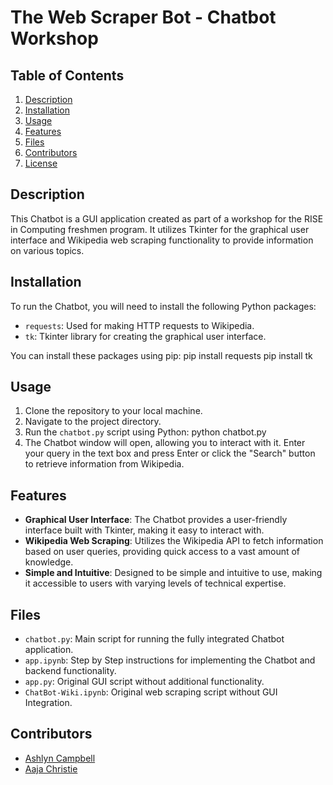 # The Web Scraper Bot - Chatbot Workshop

## Table of Contents

1. [Description](#description)
2. [Installation](#installation)
3. [Usage](#usage)
4. [Features](#features)
5. [Files](#files)
6. [Contributors](#contributors)
7. [License](#license)

## Description

This Chatbot is a GUI application created as part of a workshop for the RISE in Computing freshmen program. It utilizes Tkinter for the graphical user interface and Wikipedia web scraping functionality to provide information on various topics.

## Installation

To run the Chatbot, you will need to install the following Python packages:

- `requests`: Used for making HTTP requests to Wikipedia.
- `tk`: Tkinter library for creating the graphical user interface.

You can install these packages using pip:
pip install requests
pip install tk

## Usage

1. Clone the repository to your local machine.
2. Navigate to the project directory.
3. Run the `chatbot.py` script using Python:
   python chatbot.py
4. The Chatbot window will open, allowing you to interact with it. Enter your query in the text box and press Enter or click the "Search" button to retrieve information from Wikipedia.

## Features

- **Graphical User Interface**: The Chatbot provides a user-friendly interface built with Tkinter, making it easy to interact with.
- **Wikipedia Web Scraping**: Utilizes the Wikipedia API to fetch information based on user queries, providing quick access to a vast amount of knowledge.
- **Simple and Intuitive**: Designed to be simple and intuitive to use, making it accessible to users with varying levels of technical expertise.

## Files

- `chatbot.py`: Main script for running the fully integrated Chatbot application.
- `app.ipynb`: Step by Step instructions for implementing the Chatbot and backend functionality.
- `app.py`: Original GUI script without additional functionality.
- `ChatBot-Wiki.ipynb`: Original web scraping script without GUI Integration.

## Contributors

- [Ashlyn Campbell](https://github.com/ashlynthemitm)
- [Aaja Christie](https://www.linkedin.com/in/aaja-christie-17573657/)
